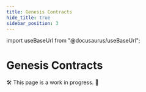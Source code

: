 ```yaml
---
title: Genesis Contracts
hide_title: true
sidebar_position: 3
---
```


import useBaseUrl from "@docusaurus/useBaseUrl";

# Genesis Contracts

🛠 This page is a work in progress. 🚧
